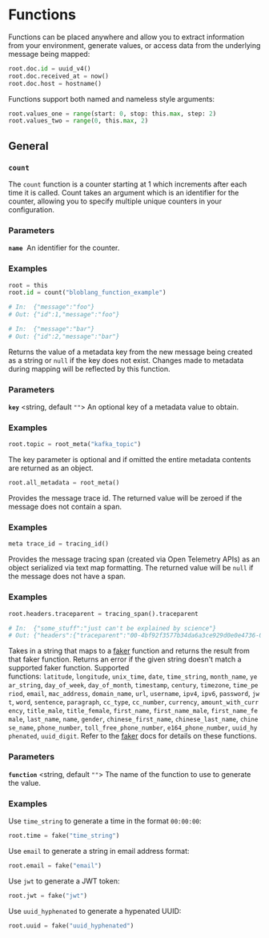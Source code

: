 # Functions

Functions can be placed anywhere and allow you to extract information from your environment, generate values, or access data from the underlying message being mapped:

```python
root.doc.id = uuid_v4()
root.doc.received_at = now()
root.doc.host = hostname()
```

Functions support both named and nameless style arguments:

```python
root.values_one = range(start: 0, stop: this.max, step: 2)
root.values_two = range(0, this.max, 2)
```

## General[](https://www.benthos.dev/docs/guides/bloblang/functions#general)

### `count`[](https://www.benthos.dev/docs/guides/bloblang/functions#count)

The `count` function is a counter starting at 1 which increments after each time it is called. Count takes an argument which is an identifier for the counter, allowing you to specify multiple unique counters in your configuration.

### Parameters[](https://www.benthos.dev/docs/guides/bloblang/functions#parameters)

**`name`** <string> An identifier for the counter.

### Examples[](https://www.benthos.dev/docs/guides/bloblang/functions#examples)

```python
root = this
root.id = count("bloblang_function_example")

# In:  {"message":"foo"}
# Out: {"id":1,"message":"foo"}

# In:  {"message":"bar"}
# Out: {"id":2,"message":"bar"}
```


Returns the value of a metadata key from the new message being created as a string or `null` if the key does not exist. Changes made to metadata during mapping will be reflected by this function.

### Parameters[](https://www.benthos.dev/docs/guides/bloblang/functions#parameters-8)

**`key`** <string, default `""`> An optional key of a metadata value to obtain.

### Examples[](https://www.benthos.dev/docs/guides/bloblang/functions#examples-16)

```python
root.topic = root_meta("kafka_topic")
```

The key parameter is optional and if omitted the entire metadata contents are returned as an object.

```python
root.all_metadata = root_meta()
```


Provides the message trace id. The returned value will be zeroed if the message does not contain a span.

### Examples[](https://www.benthos.dev/docs/guides/bloblang/functions#examples-17)

```python
meta trace_id = tracing_id()
```


Provides the message tracing span (created via Open Telemetry APIs) as an object serialized via text map formatting. The returned value will be `null` if the message does not have a span.

### Examples[](https://www.benthos.dev/docs/guides/bloblang/functions#examples-18)

```python
root.headers.traceparent = tracing_span().traceparent

# In:  {"some_stuff":"just can't be explained by science"}
# Out: {"headers":{"traceparent":"00-4bf92f3577b34da6a3ce929d0e0e4736-00f067aa0ba902b7-01"}}
```


Takes in a string that maps to a [faker](https://github.com/bxcodec/faker) function and returns the result from that faker function. Returns an error if the given string doesn't match a supported faker function. Supported functions: `latitude`, `longitude`, `unix_time`, `date`, `time_string`, `month_name`, `year_string`, `day_of_week`, `day_of_month`, `timestamp`, `century`, `timezone`, `time_period`, `email`, `mac_address`, `domain_name`, `url`, `username`, `ipv4`, `ipv6`, `password`, `jwt`, `word`, `sentence`, `paragraph`, `cc_type`, `cc_number`, `currency`, `amount_with_currency`, `title_male`, `title_female`, `first_name`, `first_name_male`, `first_name_female`, `last_name`, `name`, `gender`, `chinese_first_name`, `chinese_last_name`, `chinese_name`, `phone_number`, `toll_free_phone_number`, `e164_phone_number`, `uuid_hyphenated`, `uuid_digit`. Refer to the [faker](https://github.com/bxcodec/faker) docs for details on these functions.

### Parameters[](https://www.benthos.dev/docs/guides/bloblang/functions#parameters-11)

**`function`** <string, default `""`> The name of the function to use to generate the value.

### Examples[](https://www.benthos.dev/docs/guides/bloblang/functions#examples-27)

Use `time_string` to generate a time in the format `00:00:00`:

```python
root.time = fake("time_string")
```

Use `email` to generate a string in email address format:

```python
root.email = fake("email")
```

Use `jwt` to generate a JWT token:

```python
root.jwt = fake("jwt")
```

Use `uuid_hyphenated` to generate a hypenated UUID:

```python
root.uuid = fake("uuid_hyphenated")
```